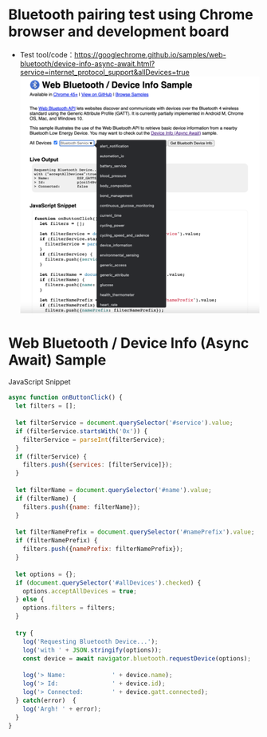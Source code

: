 # Bluetooth pairing test using Chrome browser and development board

* Test tool/code：https://googlechrome.github.io/samples/web-bluetooth/device-info-async-await.html?service=internet_protocol_support&allDevices=true
![avatar](https://github.com/BlessedChild/TimeTree/blob/main/sources/match_dev_device/%E7%A4%BA%E4%BE%8B.png)

# Web Bluetooth / Device Info (Async Await) Sample

JavaScript Snippet
``` js
async function onButtonClick() {
  let filters = [];

  let filterService = document.querySelector('#service').value;
  if (filterService.startsWith('0x')) {
    filterService = parseInt(filterService);
  }
  if (filterService) {
    filters.push({services: [filterService]});
  }

  let filterName = document.querySelector('#name').value;
  if (filterName) {
    filters.push({name: filterName});
  }

  let filterNamePrefix = document.querySelector('#namePrefix').value;
  if (filterNamePrefix) {
    filters.push({namePrefix: filterNamePrefix});
  }

  let options = {};
  if (document.querySelector('#allDevices').checked) {
    options.acceptAllDevices = true;
  } else {
    options.filters = filters;
  }

  try {
    log('Requesting Bluetooth Device...');
    log('with ' + JSON.stringify(options));
    const device = await navigator.bluetooth.requestDevice(options);

    log('> Name:             ' + device.name);
    log('> Id:               ' + device.id);
    log('> Connected:        ' + device.gatt.connected);
  } catch(error)  {
    log('Argh! ' + error);
  }
}
```
